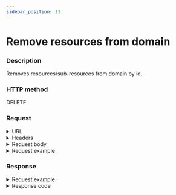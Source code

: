 ```yaml
---
sidebar_position: 13
---
```


# Remove resources from domain

### Description

Removes resources/sub-resources from domain by id.

### HTTP method

DELETE

### Request

<details>
<summary>URL</summary>
```javascript
http://{Admin API IP}:{port#}/api/v1/domains/{id}/resources
```
</details>

<details>
<summary>Headers</summary>

Example header format:

`Authorization: Basic <authorization token returned from the login method>`

`Content-Type: application/json`

| Parameter | Description/Comments |
| --- | --- |
| ID | (string) Domain's ID. |
</details>

<details>
<summary>Request body</summary>

| Parameter | Description/Comments |
| --- | --- |
| Id | (string) Resource id (not ParentId). Can be retrieved via [Get domain's resources](https://help.quali.com/Online%20Help/0.0/Portal/Content/API/RefGuides/RM-API/admin-api-get-domain-resources.htm). |
| RemoveAssocations | (bool) Unbooks the resource in the domain. Default is **true**. |
</details>

<details>
<summary>Request example</summary>

```javascript
{

  "Resources": [
    {
      "Id": "<resource id>",
      "RemoveAssociations": false
    },
    {
      "Id": "<resource id>",
      "RemoveAssociations": false
    }
  ]
}
```
</details>


### Response

<details>
<summary>Request example</summary>

```javascript
{
    "Errors": []
}
```
</details>

<details>
<summary>Response code</summary>

200 OK

</details>